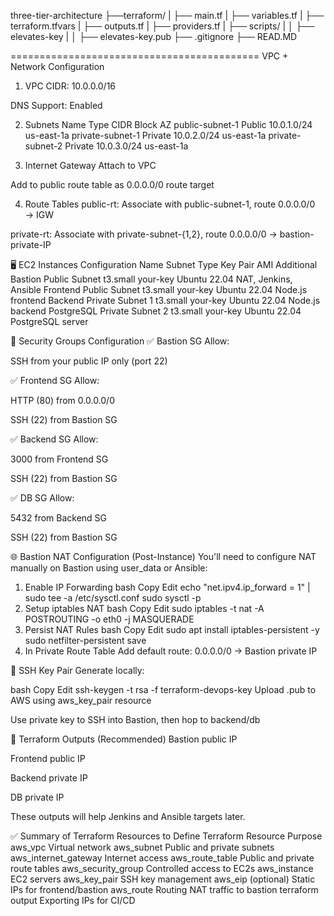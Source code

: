 three-tier-architecture
├──terraform/
|   ├── main.tf
|   ├── variables.tf
|   ├── terraform.tfvars
|   ├── outputs.tf
|   ├── providers.tf 
|   ├── scripts/
|   │   ├── elevates-key
|   │   ├── elevates-key.pub
├── .gitignore
├── READ.MD


===========================================
VPC + Network Configuration
1. VPC
CIDR: 10.0.0.0/16

DNS Support: Enabled

2. Subnets
Name	Type	CIDR Block	AZ
public-subnet-1	Public	10.0.1.0/24	us-east-1a
private-subnet-1	Private	10.0.2.0/24	us-east-1a
private-subnet-2	Private	10.0.3.0/24	us-east-1a

3. Internet Gateway
Attach to VPC

Add to public route table as 0.0.0.0/0 route target

4. Route Tables
public-rt: Associate with public-subnet-1, route 0.0.0.0/0 → IGW

private-rt: Associate with private-subnet-{1,2}, route 0.0.0.0/0 → bastion-private-IP

🖥 EC2 Instances Configuration
Name	Subnet	Type	Key Pair	AMI	Additional
Bastion	Public Subnet	t3.small	your-key	Ubuntu 22.04	NAT, Jenkins, Ansible
Frontend	Public Subnet	t3.small	your-key	Ubuntu 22.04	Node.js frontend
Backend	Private Subnet 1	t3.small	your-key	Ubuntu 22.04	Node.js backend
PostgreSQL	Private Subnet 2	t3.small	your-key	Ubuntu 22.04	PostgreSQL server

🔐 Security Groups Configuration
✅ Bastion SG
Allow:

SSH from your public IP only (port 22)

✅ Frontend SG
Allow:

HTTP (80) from 0.0.0.0/0

SSH (22) from Bastion SG

✅ Backend SG
Allow:

3000 from Frontend SG

SSH (22) from Bastion SG

✅ DB SG
Allow:

5432 from Backend SG

SSH (22) from Bastion SG

🌐 Bastion NAT Configuration (Post-Instance)
You'll need to configure NAT manually on Bastion using user_data or Ansible:

1. Enable IP Forwarding
bash
Copy
Edit
echo "net.ipv4.ip_forward = 1" | sudo tee -a /etc/sysctl.conf
sudo sysctl -p
2. Setup iptables NAT
bash
Copy
Edit
sudo iptables -t nat -A POSTROUTING -o eth0 -j MASQUERADE
3. Persist NAT Rules
bash
Copy
Edit
sudo apt install iptables-persistent -y
sudo netfilter-persistent save
4. In Private Route Table
Add default route: 0.0.0.0/0 → Bastion private IP

🔑 SSH Key Pair
Generate locally:

bash
Copy
Edit
ssh-keygen -t rsa -f terraform-devops-key
Upload .pub to AWS using aws_key_pair resource

Use private key to SSH into Bastion, then hop to backend/db

🧪 Terraform Outputs (Recommended)
Bastion public IP

Frontend public IP

Backend private IP

DB private IP

These outputs will help Jenkins and Ansible targets later.

✅ Summary of Terraform Resources to Define
Terraform Resource	Purpose
aws_vpc	Virtual network
aws_subnet	Public and private subnets
aws_internet_gateway	Internet access
aws_route_table	Public and private route tables
aws_security_group	Controlled access to EC2s
aws_instance	EC2 servers
aws_key_pair	SSH key management
aws_eip (optional)	Static IPs for frontend/bastion
aws_route	Routing NAT traffic to bastion
terraform output	Exporting IPs for CI/CD